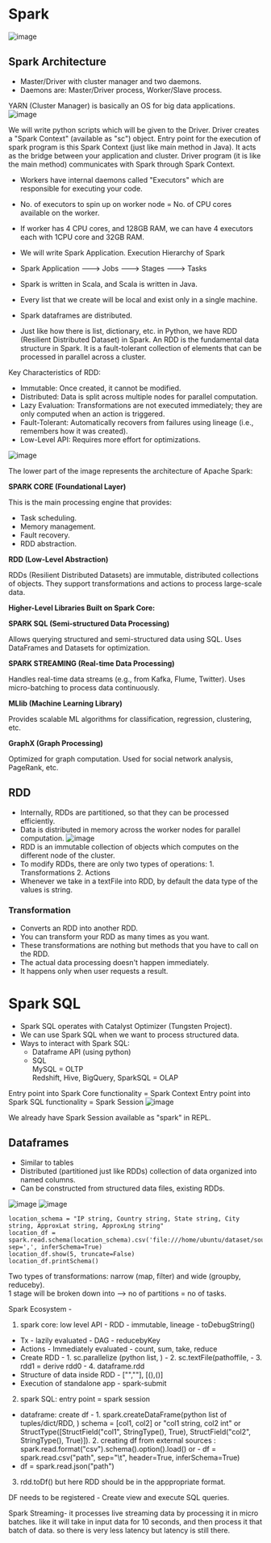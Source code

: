 # Spark
![image](https://github.com/user-attachments/assets/c70a1739-7b39-4c5d-9a99-c24138cfcb59)

## Spark Architecture
- Master/Driver with cluster manager and two daemons.
- Daemons are: Master/Driver process, Worker/Slave process.

YARN (Cluster Manager) is basically an OS for big data applications.
![image](https://github.com/user-attachments/assets/dd09c046-9db6-4928-b770-bb983f4392e3)

We will write python scripts which will be given to the Driver. Driver creates a "Spark Context" (available as "sc") object. Entry point for the execution of spark program is this Spark Context (just like main method in Java). It acts as the bridge between your application and cluster. Driver program (it is like the main method) communicates with Spark through Spark Context.

- Workers have internal daemons called "Executors" which are responsible for executing your code.
- No. of executors to spin up on worker node = No. of CPU cores available on the worker.
- If worker has 4 CPU cores, and 128GB RAM, we can have 4 executors each with 1CPU core and 32GB RAM.

- We will write Spark Application.
Execution Hierarchy of Spark
- Spark Application ---> Jobs ---> Stages ---> Tasks

- Spark is written in Scala, and Scala is written in Java.
- Every list that we create will be local and exist only in a single machine.
- Spark dataframes are distributed.
- Just like how there is list, dictionary, etc. in Python, we have RDD (Resilient Distributed Dataset) in Spark.
An RDD is the fundamental data structure in Spark. It is a fault-tolerant collection of elements that can be processed in parallel across a cluster.

Key Characteristics of RDD:
- Immutable: Once created, it cannot be modified.
- Distributed: Data is split across multiple nodes for parallel computation.
- Lazy Evaluation: Transformations are not executed immediately; they are only computed when an action is triggered.
- Fault-Tolerant: Automatically recovers from failures using lineage (i.e., remembers how it was created).
- Low-Level API: Requires more effort for optimizations.

![image](https://github.com/user-attachments/assets/b9c6f5fd-876c-4542-868e-6c2742768561)

The lower part of the image represents the architecture of Apache Spark:

**SPARK CORE (Foundational Layer)**

This is the main processing engine that provides:
- Task scheduling.
- Memory management.
- Fault recovery.
- RDD abstraction.

**RDD (Low-Level Abstraction)**

RDDs (Resilient Distributed Datasets) are immutable, distributed collections of objects.
They support transformations and actions to process large-scale data.

**Higher-Level Libraries Built on Spark Core:**

**SPARK SQL (Semi-structured Data Processing)**

Allows querying structured and semi-structured data using SQL.
Uses DataFrames and Datasets for optimization.

**SPARK STREAMING (Real-time Data Processing)**

Handles real-time data streams (e.g., from Kafka, Flume, Twitter).
Uses micro-batching to process data continuously.

**MLlib (Machine Learning Library)**

Provides scalable ML algorithms for classification, regression, clustering, etc.

**GraphX (Graph Processing)**

Optimized for graph computation.
Used for social network analysis, PageRank, etc.

## RDD
- Internally, RDDs are partitioned, so that they can be processed efficiently.
- Data is distributed in memory across the worker nodes for parallel computation.
![image](https://github.com/user-attachments/assets/2cc0264d-a5e0-4a30-86c0-bc62108695b4)
- RDD is an immutable collection of objects which computes on the different node of the cluster.
- To modify RDDs, there are only two types of operations: 1. Transformations 2. Actions
- Whenever we take in a textFile into RDD, by default the data type of the values is string.

### Transformation
- Converts an RDD into another RDD.
- You can transform your RDD as many times as you want.
- These transformations are nothing but methods that you have to call on the RDD.
- The actual data processing doesn't happen immediately.
- It happens only when user requests a result.

# Spark SQL
- Spark SQL operates with Catalyst Optimizer (Tungsten Project).
- We can use Spark SQL when we want to process structured data.
- Ways to interact with Spark SQL:
    - Dataframe API (using python)
    - SQL <br>
MySQL = OLTP <br>
Redshift, Hive, BigQuery, SparkSQL = OLAP


Entry point into Spark Core functionality = Spark Context
Entry point into Spark SQL functionality = Spark Session
![image](https://github.com/user-attachments/assets/4e9e7e51-8a68-427b-8ca3-21c4018ac6a0)

We already have Spark Session available as "spark" in REPL.

## Dataframes
- Similar to tables
- Distributed (partitioned just like RDDs) collection of data organized into named columns.
- Can be constructed from structured data files, existing RDDs.

![image](https://github.com/user-attachments/assets/6c9e49f2-2187-4d64-9f8f-17451c28515c)
![image](https://github.com/user-attachments/assets/172fbd0e-48fe-40b9-8a72-8156ea087ec1)

```
location_schema = "IP string, Country string, State string, City string, ApproxLat string, ApproxLng string"
location_df = spark.read.schema(location_schema).csv('file:///home/ubuntu/dataset/sourcedata/webclicksdata/goShopping_IpLookup.txt', sep=',', inferSchema=True)
location_df.show(5, truncate=False)
location_df.printSchema()
```

Two types of transformations: narrow (map, filter) and wide (groupby, reduceby).  
1 stage will be broken down into --> no of partitions = no of tasks.  

Spark Ecosystem -
1. spark core: low level API - RDD - immutable, lineage - toDebugString()
- Tx - lazily evaluated - DAG - reducebyKey
- Actions - Immediately evaluated - count, sum, take, reduce
- Create RDD - 1. sc.parallelize (python list, <no of partition>)
            - 2. sc.textFile(pathoffile, <min no of partition>
            - 3. rdd1 = derive rdd0
            - 4. dataframe.rdd
- Structure of data inside RDD - ["",""], [(),()]
- Execution of standalone app - spark-submit

2. spark SQL: entry point = spark session
- dataframe: create df - 1. spark.createDataFrame(python list of tuples/dict/RDD, <schema>)
    schema = [col1, col2] or "col1 string, col2 int" or StructType([StructField("col1", StringType(), True), StructField("col2", StringType(), True)]). 
            2. creating df from external sources : spark.read.format("csv").schema().option().load(<path>)
or - df = spark.read.csv("path", sep="\t", header=True, inferSchema=True)
- df = spark.read.json("path")
3. rdd.toDf() but here RDD should be in the apppropriate format. 

DF needs to be registered - Create view and execute SQL queries. 

Spark Streaming- it processes live streaming data by processing it in micro batches. like it will take in input data for 10 seconds, and then process it that batch of data. so there is very less latency but latency is still there. 
